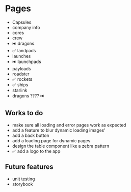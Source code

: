 # Pages

* Capsules
* company info
* cores
* crew
* ⏭️ dragons
* ✅ landpads
* launches
* ⏭️ launchpads
* payloads
* roadster
* ✅ rockets
* ✅ ships
* starlink
* dragons ???? ⏭️

## Works to do

* make sure all loading and error pages work as expected
* add a feature to blur dynamic loading images'
* add a back button
* add a loading page for dynamic pages
* design the table component like a zebra pattern
* ✅ add a logo to the app

## Future features

* unit testing
* storybook
